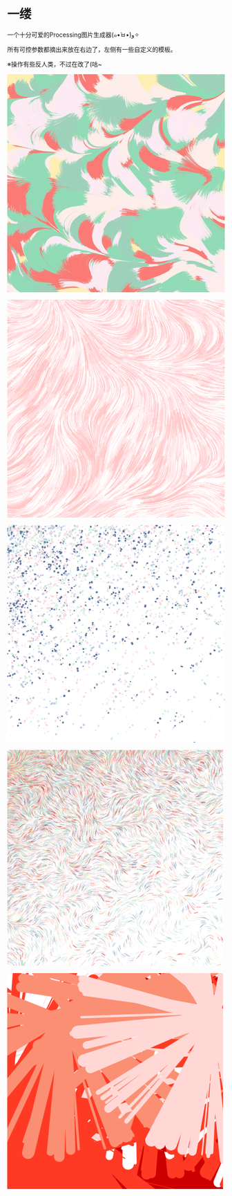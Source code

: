# 一缕
 
一个十分可爱的Processing图片生成器(๑•̀ㅂ•́)و✧

所有可控参数都摘出来放在右边了，左侧有一些自定义的模板。

※操作有些反人类，不过在改了(咕~

![](https://github.com/llapuras/AlfxFlow/blob/master/imgs/feather.jpg)

![](https://github.com/llapuras/AlfxFlow/blob/master/imgs/furafura.png)

![](https://github.com/llapuras/AlfxFlow/blob/master/imgs/snow.png)

![](https://github.com/llapuras/AlfxFlow/blob/master/imgs/flow.png)

![](https://github.com/llapuras/AlfxFlow/blob/master/imgs/vermilion.png)
